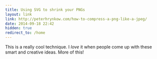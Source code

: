 ```yaml
---
title: Using SVG to shrink your PNGs
layout: link
link: http://peterhrynkow.com/how-to-compress-a-png-like-a-jpeg/
date: 2014-09-18 22:42
hidden: true
redirect_to: /home
---
```


This is a really cool technique. I *love* it when people come up with
these smart and creative ideas. More of this!
